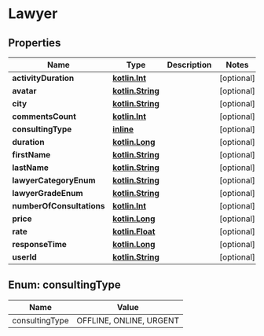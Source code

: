 # Lawyer

## Properties
Name | Type | Description | Notes
------------ | ------------- | ------------- | -------------
**activityDuration** | [**kotlin.Int**](.md) |  |  [optional]
**avatar** | [**kotlin.String**](.md) |  |  [optional]
**city** | [**kotlin.String**](.md) |  |  [optional]
**commentsCount** | [**kotlin.Int**](.md) |  |  [optional]
**consultingType** | [**inline**](#ConsultingTypeEnum) |  |  [optional]
**duration** | [**kotlin.Long**](.md) |  |  [optional]
**firstName** | [**kotlin.String**](.md) |  |  [optional]
**lastName** | [**kotlin.String**](.md) |  |  [optional]
**lawyerCategoryEnum** | [**kotlin.String**](.md) |  |  [optional]
**lawyerGradeEnum** | [**kotlin.String**](.md) |  |  [optional]
**numberOfConsultations** | [**kotlin.Int**](.md) |  |  [optional]
**price** | [**kotlin.Long**](.md) |  |  [optional]
**rate** | [**kotlin.Float**](.md) |  |  [optional]
**responseTime** | [**kotlin.Long**](.md) |  |  [optional]
**userId** | [**kotlin.String**](.md) |  |  [optional]

<a name="ConsultingTypeEnum"></a>
## Enum: consultingType
Name | Value
---- | -----
consultingType | OFFLINE, ONLINE, URGENT
